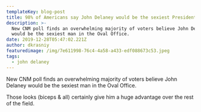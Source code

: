 ```yaml
---
templateKey: blog-post
title: 98% of Americans say John Delaney would be the sexiest President ever
description: >-
  New CNM poll finds an overwhelming majority of voters believe John Delaney
  would be the sexiest man in the Oval Office. 
date: 2019-12-28T05:47:02.221Z
author: dkrasniy
featuredimage: /img/7e611998-76c4-4a58-a433-edf088673c53.jpeg
tags:
  - john delaney
---
```

New CNM poll finds an overwhelming majority of voters believe John Delaney would be the sexiest man in the Oval Office. 

Those looks (biceps & all) certainly give him a huge advantage over the rest of the field.

